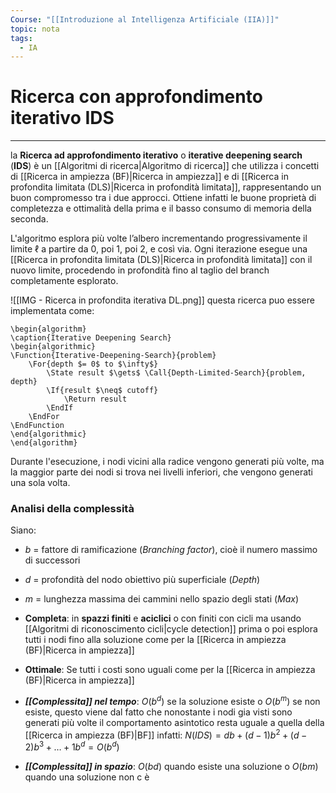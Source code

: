 ```yaml
---
Course: "[[Introduzione al Intelligenza Artificiale (IIA)]]"
topic: nota
tags:
  - IA
---
```


# Ricerca con approfondimento iterativo IDS
---
la **Ricerca ad approfondimento iterativo** o **iterative deepening search** (**IDS**) è un [[Algoritmi di ricerca|Algoritmo di ricerca]] che utilizza i concetti di [[Ricerca in ampiezza (BF)|Ricerca in ampiezza]] e di [[Ricerca in profondita limitata (DLS)|Ricerca in profondità limitata]], rappresentando un buon compromesso tra i due approcci. Ottiene infatti le buone proprietà di completezza e ottimalità della prima e il basso consumo di memoria della seconda.

L'algoritmo esplora più volte l’albero incrementando progressivamente il limite $\ell$ a partire da $0$, poi $1$, poi $2$, e così via. Ogni iterazione esegue una [[Ricerca in profondita limitata (DLS)|Ricerca in profondità limitata]] con il nuovo limite, procedendo in profondità fino al taglio del branch completamente esplorato. 

![[IMG - Ricerca in profondita iterativa DL.png]]
questa ricerca puo essere implementata come:
```pseudo
\begin{algorithm}
\caption{Iterative Deepening Search}
\begin{algorithmic}
\Function{Iterative-Deepening-Search}{problem}
    \For{depth $= 0$ to $\infty$}
        \State result $\gets$ \Call{Depth-Limited-Search}{problem, depth}
        \If{result $\neq$ cutoff}
            \Return result
        \EndIf
    \EndFor
\EndFunction
\end{algorithmic}
\end{algorithm}
```

Durante l'esecuzione, i nodi vicini alla radice vengono generati più volte, ma la maggior parte dei nodi si trova nei livelli inferiori, che vengono generati una sola volta. 
### Analisi della complessità
Siano:
- $b$ = fattore di ramificazione (*Branching factor*), cioè il numero massimo di successori
- $d$ = profondità del nodo obiettivo più superficiale (*Depth*)
- $m$ = lunghezza massima dei cammini nello spazio degli stati (*Max*)

- **Completa**: in **spazzi finiti** e **aciclici** o con finiti con cicli ma usando [[Algoritmi di riconoscimento cicli|cycle detection]] prima o poi esplora tutti i nodi fino alla soluzione come per la [[Ricerca in ampiezza (BF)|Ricerca in ampiezza]]
- **Ottimale**: Se tutti i costi sono uguali come per la [[Ricerca in ampiezza (BF)|Ricerca in ampiezza]]
- **_[[Complessita]] nel tempo_**: $O(b^d)$ se la soluzione esiste o $O(b^m)$ se non esiste, questo viene dal fatto che nonostante i nodi gia visti sono generati più volte il comportamento asintotico resta uguale a quella della [[Ricerca in ampiezza (BF)|BF]] infatti: $N(IDS) = db+(d-1)b^2+(d-2)b^3+\dots+1b^d=O(b^d)$ 
- **_[[Complessita]] in spazio_**: $O(bd)$ quando esiste una soluzione o $O(bm)$ quando una soluzione non c è 
